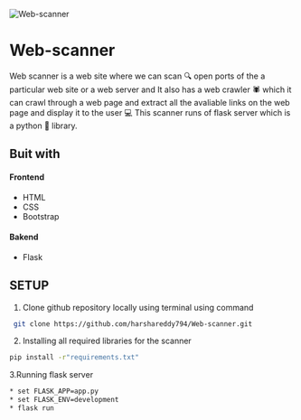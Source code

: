 ![Web-scanner](https://user-images.githubusercontent.com/48166328/90394606-952f6a80-e0b0-11ea-80de-acec0341e3af.png)

# Web-scanner
Web scanner is a web site where we can scan 🔍 open ports of the a particular web site or a web server and It also has a web crawler :spider: which it can crawl through a web page and extract all the avaliable links on the web page and display it to the user :computer: This scanner runs of flask server which is a python :snake: library.
## Buit with
#### Frontend
* HTML
* CSS 
* Bootstrap

#### Bakend
* Flask

## SETUP

1. Clone github repository locally using terminal using command
```bash
 git clone https://github.com/harshareddy794/Web-scanner.git
```

2. Installing all required libraries for the scanner

```bash 
pip install -r"requirements.txt"
```
3.Running flask server

```bash
* set FLASK_APP=app.py
* set FLASK_ENV=development
* flask run

```
